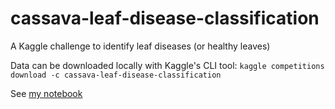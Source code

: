 # cassava-leaf-disease-classification
A Kaggle challenge to identify leaf diseases (or healthy leaves)

Data can be downloaded locally with Kaggle's CLI tool: `kaggle competitions download -c cassava-leaf-disease-classification`

See [my notebook](https://www.kaggle.com/cliffplaysdrums/cassava-leaf-disease-classification-with-pytorchb)
